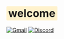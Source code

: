 # <span style="background-color: #FFF2CC; padding: 2px 5px; border-radius: 3px;">welcome</span>
[![Gmail](https://img.shields.io/badge/Gmail-D14836?style=for-the-badge&logo=gmail&logoColor=white)](mailto:kerllonsousa2009@gmail.com)
[![Discord](https://img.shields.io/badge/-Discord-5865F2?style=flat&logo=discord&logoColor=white)](https://discord.com/users/seu-id)
